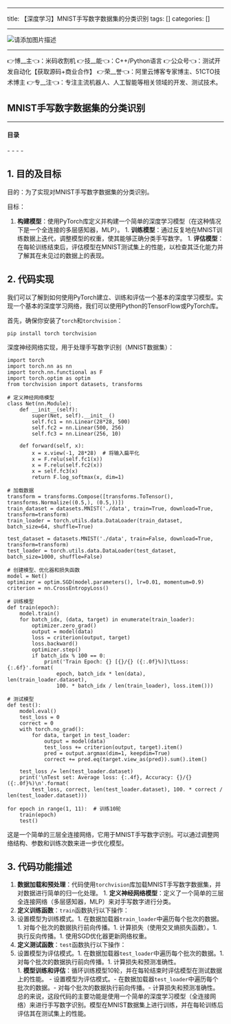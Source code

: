 
--- 
title:  【深度学习】MNIST手写数字数据集的分类识别 
tags: []
categories: [] 

---
>  
 <img src="https://img-blog.csdnimg.cn/6e2c8c7bccdc41cd911dc26a692693a2.jpeg" alt="请添加图片描述"> 
 <hr> 
 👉博__主👈：米码收割机 👉技__能👈：C++/Python语言 👉公众号👈：测试开发自动化【获取源码+商业合作】 👉荣__誉👈：阿里云博客专家博主、51CTO技术博主 👉专__注👈：专注主流机器人、人工智能等相关领域的开发、测试技术。 


>  
 <h2>MNIST手写数字数据集的分类识别</h2> 
 <hr> 
  
  
  <h4>目录</h4> 
  - - - -  
  
  


## 1. 目的及目标

目的：为了实现对MNIST手写数字数据集的分类识别。

目标：
1.  **构建模型**：使用PyTorch库定义并构建一个简单的深度学习模型（在这种情况下是一个全连接的多层感知器，MLP）。 1.  **训练模型**：通过反复地在MNIST训练数据上迭代，调整模型的权重，使其能够正确分类手写数字。 1.  **评估模型**：在每轮训练结束后，评估模型在MNIST测试集上的性能，以检查其泛化能力并了解其在未见过的数据上的表现。 
## 2. 代码实现

我们可以了解到如何使用PyTorch建立、训练和评估一个基本的深度学习模型。实现一个基本的深度学习网络，我们可以使用Python的TensorFlow或PyTorch库。

首先，确保你安装了`torch`和`torchvision`：

```
pip install torch torchvision

```

深度神经网络实现，用于处理手写数字识别（MNIST数据集）：

```
import torch
import torch.nn as nn
import torch.nn.functional as F
import torch.optim as optim
from torchvision import datasets, transforms

# 定义神经网络模型
class Net(nn.Module):
    def __init__(self):
        super(Net, self).__init__()
        self.fc1 = nn.Linear(28*28, 500)
        self.fc2 = nn.Linear(500, 256)
        self.fc3 = nn.Linear(256, 10)

    def forward(self, x):
        x = x.view(-1, 28*28)  # 将输入扁平化
        x = F.relu(self.fc1(x))
        x = F.relu(self.fc2(x))
        x = self.fc3(x)
        return F.log_softmax(x, dim=1)

# 加载数据
transform = transforms.Compose([transforms.ToTensor(), transforms.Normalize((0.5,), (0.5,))])
train_dataset = datasets.MNIST('./data', train=True, download=True, transform=transform)
train_loader = torch.utils.data.DataLoader(train_dataset, batch_size=64, shuffle=True)

test_dataset = datasets.MNIST('./data', train=False, download=True, transform=transform)
test_loader = torch.utils.data.DataLoader(test_dataset, batch_size=1000, shuffle=False)

# 创建模型、优化器和损失函数
model = Net()
optimizer = optim.SGD(model.parameters(), lr=0.01, momentum=0.9)
criterion = nn.CrossEntropyLoss()

# 训练模型
def train(epoch):
    model.train()
    for batch_idx, (data, target) in enumerate(train_loader):
        optimizer.zero_grad()
        output = model(data)
        loss = criterion(output, target)
        loss.backward()
        optimizer.step()
        if batch_idx % 100 == 0:
            print('Train Epoch: {} [{}/{} ({:.0f}%)]\tLoss: {:.6f}'.format(
                epoch, batch_idx * len(data), len(train_loader.dataset),
                100. * batch_idx / len(train_loader), loss.item()))

# 测试模型
def test():
    model.eval()
    test_loss = 0
    correct = 0
    with torch.no_grad():
        for data, target in test_loader:
            output = model(data)
            test_loss += criterion(output, target).item()
            pred = output.argmax(dim=1, keepdim=True)
            correct += pred.eq(target.view_as(pred)).sum().item()

    test_loss /= len(test_loader.dataset)
    print('\nTest set: Average loss: {:.4f}, Accuracy: {}/{} ({:.0f}%)\n'.format(
        test_loss, correct, len(test_loader.dataset), 100. * correct / len(test_loader.dataset)))

for epoch in range(1, 11):  # 训练10轮
    train(epoch)
    test()

```

这是一个简单的三层全连接网络，它用于MNIST手写数字识别。可以通过调整网络结构、参数和训练次数来进一步优化模型。

## 3. 代码功能描述
1.  **数据加载和预处理**：代码使用`torchvision`库加载MNIST手写数字数据集，并对数据进行简单的归一化处理。 1.  **定义神经网络模型**：定义了一个简单的三层全连接网络（多层感知器，MLP）来对手写数字进行分类。 <li> **定义训练函数**：`train`函数执行以下操作： 
  1. 设置模型为训练模式。1. 在数据加载器`train_loader`中遍历每个批次的数据。1. 对每个批次的数据执行前向传播。1. 计算损失（使用交叉熵损失函数）。1. 执行反向传播。1. 使用SGD优化器更新网络权重。 </li><li> **定义测试函数**：`test`函数执行以下操作： 
  1. 设置模型为评估模式。1. 在数据加载器`test_loader`中遍历每个批次的数据。1. 对每个批次的数据执行前向传播。1. 计算损失和预测准确性。 </li>1.  **模型训练和评估**：循环训练模型10轮，并在每轮结束时评估模型在测试数据上的性能。 - 设置模型为评估模式。- 在数据加载器`test_loader`中遍历每个批次的数据。- 对每个批次的数据执行前向传播。- 计算损失和预测准确性。
总的来说，这段代码的主要功能是使用一个简单的深度学习模型（全连接网络）来进行手写数字识别。模型在MNIST数据集上进行训练，并在每轮训练后评估其在测试集上的性能。
